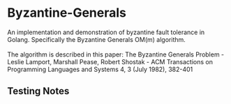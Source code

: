 # Byzantine-Generals
An implementation and demonstration of byzantine fault tolerance in Golang. Specifically the Byzantine Generals OM(m) algorithm.
<br><br>
The algorithm is described in this paper: The Byzantine Generals Problem - Leslie Lamport, Marshall Pease, Robert Shostak - ACM Transactions on Programming Languages and Systems 4, 3 (July 1982), 382-401 
<br>

<h2>Testing Notes</h2>

